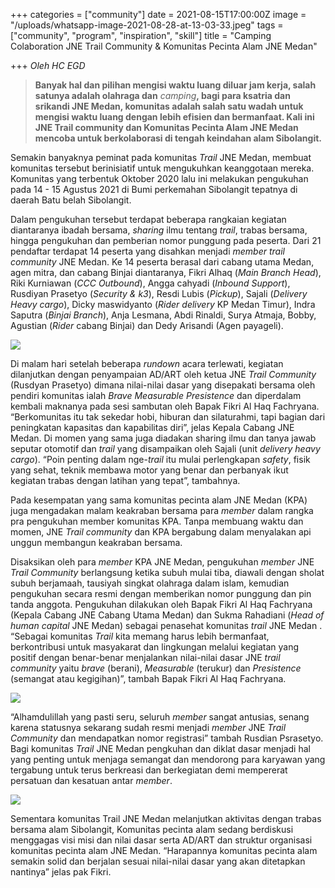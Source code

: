 +++
categories = ["community"]
date = 2021-08-15T17:00:00Z
image = "/uploads/whatsapp-image-2021-08-28-at-13-03-33.jpeg"
tags = ["community", "program", "inspiration", "skill"]
title = "Camping Colaboration JNE Trail Community & Komunitas Pecinta Alam JNE Medan"

+++
_Oleh HC EGD_

> **Banyak hal dan pilihan mengisi waktu luang diluar jam kerja, salah satunya adalah olahraga dan** _camping_**, bagi para ksatria dan srikandi JNE Medan, komunitas adalah salah satu wadah untuk mengisi waktu luang dengan lebih efisien dan bermanfaat. Kali ini JNE Trail community dan Komunitas Pecinta Alam JNE Medan mencoba untuk berkolaborasi di tengah keindahan alam Sibolangit.**

Semakin banyaknya peminat pada komunitas _Trail_ JNE Medan, membuat komunitas tersebut berinisiatif untuk mengukuhkan keanggotaan mereka. Komunitas yang terbentuk Oktober 2020 lalu ini melakukan pengukuhan pada 14 - 15 Agustus 2021 di Bumi perkemahan Sibolangit tepatnya di daerah Batu belah Sibolangit.

Dalam pengukuhan tersebut terdapat beberapa rangkaian kegiatan diantaranya ibadah bersama, _sharing_ ilmu tentang _trail_, trabas bersama, hingga pengukuhan dan pemberian nomor punggung pada peserta. Dari 21 pendaftar terdapat 14 peserta yang disahkan menjadi _member trail community_ JNE Medan. Ke 14 peserta berasal dari cabang utama Medan, agen mitra, dan cabang Binjai diantaranya, Fikri Alhaq (_Main Branch Head_), Riki Kurniawan (_CCC Outbound_), Angga cahyadi (_Inbound Support_), Rusdiyan Prasetyo (_Security & k3_), Resdi Lubis (_Pickup_), Sajali (_Delivery Heavy cargo_), Dicky maswidyanto (_Rider delivery_ KP Medan Timur), Indra Saputra (_Binjai Branch_), Anja Lesmana, Abdi Rinaldi, Surya Atmaja, Bobby, Agustian (_Rider_ cabang Binjai) dan Dedy Arisandi (Agen payageli).

![](/uploads/whatsapp-image-2021-08-19-at-12-18-49.jpeg)

Di malam hari setelah beberapa _rundown_ acara terlewati, kegiatan dilanjutkan dengan penyampaian AD/ART oleh ketua JNE _Trail Community_ (Rusdyan Prasetyo) dimana nilai-nilai dasar yang disepakati bersama oleh pendiri komunitas ialah _Brave Measurable Presistence_ dan diperdalam kembali maknanya pada sesi sambutan oleh Bapak Fikri Al Haq Fachryana. “Berkomunitas itu tak sekedar hobi, hiburan dan silaturahmi, tapi bagian dari peningkatan kapasitas dan kapabilitas diri”, jelas Kepala Cabang JNE Medan. Di momen yang sama juga diadakan sharing ilmu dan tanya jawab seputar otomotif dan _trail_ yang disampaikan oleh Sajali (unit _delivery heavy cargo_). “Poin penting dalam nge-_trail_ itu mulai perlengkapan _safety_, fisik yang sehat, teknik membawa motor yang benar dan perbanyak ikut kegiatan trabas dengan latihan yang tepat”, tambahnya.

Pada kesempatan yang sama komunitas pecinta alam JNE Medan (KPA) juga mengadakan malam keakraban bersama para _member_ dalam rangka pra pengukuhan member komunitas KPA. Tanpa membuang waktu dan momen, JNE _Trail community_ dan KPA bergabung dalam menyalakan api unggun membangun keakraban bersama.

Disaksikan oleh para _member_ KPA JNE Medan, pengukuhan _member_ JNE _Trail Community_ berlangsung ketika subuh mulai tiba, diawali dengan sholat subuh berjamaah, tausiyah singkat olahraga dalam islam, kemudian pengukuhan secara resmi dengan memberikan nomor punggung dan pin tanda anggota. Pengukuhan dilakukan oleh Bapak Fikri Al Haq Fachryana (Kepala Cabang JNE Cabang Utama Medan) dan Sukma Rahadiani (_Head of human capital_ JNE Medan) sebagai penasehat komunitas _trail_ JNE Medan . “Sebagai komunitas _Trail_ kita memang harus lebih bermanfaat, berkontribusi untuk masyakarat dan lingkungan melalui kegiatan yang positif dengan benar-benar menjalankan nilai-nilai dasar JNE _trail community_ yaitu _brave_ (berani), _Measurable_ (terukur) dan _Presistence_ (semangat atau kegigihan)”, tambah Bapak Fikri Al Haq Fachryana.

![](/uploads/whatsapp-image-2021-08-19-at-12-17-29.jpeg)

“Alhamdulillah yang pasti seru, seluruh _member_ sangat antusias, senang karena statusnya sekarang sudah resmi menjadi _member_ JNE _Trail Community_ dan mendapatkan nomor registrasi” tambah Rusdian Psrasetyo. Bagi komunitas _Trail_ JNE Medan pengkuhan dan diklat dasar menjadi hal yang penting untuk menjaga semangat dan mendorong para karyawan yang tergabung untuk terus berkreasi dan berkegiatan demi mempererat persatuan dan kesatuan antar _member_.

![](/uploads/whatsapp-image-2021-08-28-at-11-30-30.jpeg)

Sementara komunitas Trail JNE Medan melanjutkan aktivitas dengan trabas bersama alam Sibolangit, Komunitas pecinta alam sedang berdiskusi menggagas visi misi dan nilai dasar serta AD/ART dan struktur organisasi komunitas pecinta alam JNE Medan. “Harapannya komunitas pecinta alam semakin solid dan berjalan sesuai nilai-nilai dasar yang akan ditetapkan nantinya” jelas pak Fikri.